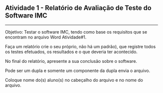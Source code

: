 Atividade 1 - Relatório de Avaliação de Teste do Software IMC
---
___

Objetivo: Testar o software IMC, tendo como base os requisitos que se encontram no arquivo Word Atividade#1.

Faça um relatório  crie o seu próprio, não há um padrão), que registre todos os testes efetuados, os resultados e o que deveria ter acontecido.

No final do relatório, apresente a sua conclusão sobre o software.

Pode ser um dupla e somente um componente da dupla envia o arquivo.

Coloque nome do(s) aluno(s) no cabeçalho do arquivo e no nome do arquivo.